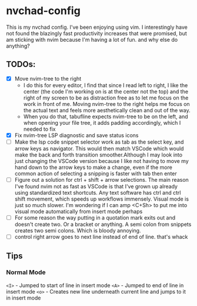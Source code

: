 # nvchad-config
 This is my nvchad config. I've been enjoying using vim. I interestingly have not found the blazingly fast productivity increases that were promised, but am sticking with nvim because I'm having a lot of fun. and why else do anything? 

## TODOs:
- [x] Move nvim-tree to the right
    - I do this for every editor, I find that since I read left to right, I like the center (the code I'm working on is at the center not the top) and the right of my screen to be as distraction free as to let me focus on the work in front of me. Moving nvim-tree to the right helps me focus on the actual text and feels more aesthetically clean and out of the way.
    - When you do that, tabufline expects nvim-tree to be on the left, and when opening your file tree, it adds padding accordingly, which I needed to fix
- [x] Fix nvim-tree LSP diagnostic and save status icons
- [ ] Make the lsp code snippet selector work as tab as the select key, and arrow keys as navigator. This would then match VSCode which would make the back and forth transition smoother.Although I may look into just changing the VSCode version because I like not having to move my hand down to the arrow keys to make a change, even if the more common action of selecting a snipping is faster with tab then enter
- [ ] Figure out a solution for ctrl + shift + arrow selections. The main reason I've found nvim not as fast as VSCode is that I've grown up already using standardized text shortcuts. Any text software has ctrl and ctrl shift movement, which speeds up workflows immensely. Visual mode is just so much slower. I'm wondering if I can amp <C+Sh> to put me into visual mode automatically from insert mode perhaps
- [ ] For some reason the way putting in a quotation mark exits out and doesn't create two. Or a bracket or anything. A semi colon from snippets creates two semi colons. Which is bloody annoying. 
- [ ] control right arrow goes to next line instead of end of line. that's whack

## Tips
### Normal Mode
`<I>` - Jumped to start of line in insert mode
`<A>` - Jumped to end of line in insert mode
`<o>` - Creates new line underneath current line and jumps to it in insert mode
